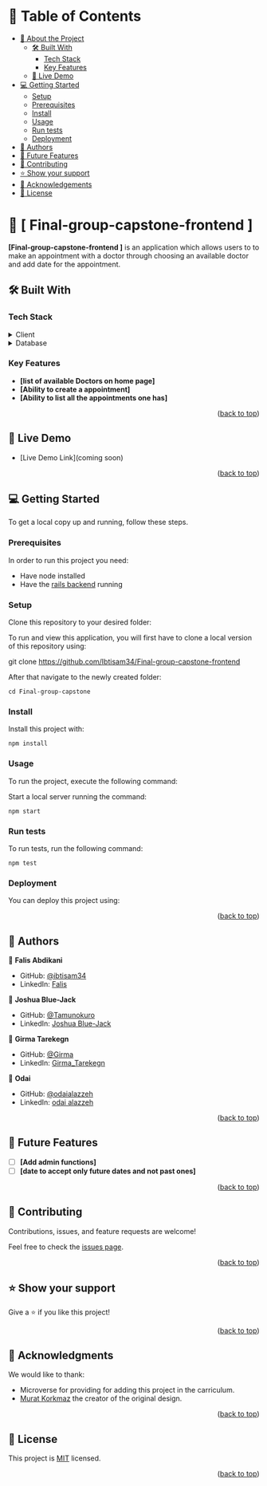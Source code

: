 <a name="readme-top"></a>

# 📗 Table of Contents

- [📖 About the Project](#about-project)
  - [🛠 Built With](#built-with)
    - [Tech Stack](#tech-stack)
    - [Key Features](#key-features)
  - [🚀 Live Demo](#live-demo)
- [💻 Getting Started](#getting-started)
  - [Setup](#setup)
  - [Prerequisites](#prerequisites)
  - [Install](#install)
  - [Usage](#usage)
  - [Run tests](#run-tests)
  - [Deployment](#triangular_flag_on_post-deployment)
- [👥 Authors](#authors)
- [🔭 Future Features](#future-features)
- [🤝 Contributing](#contributing)
- [⭐️ Show your support](#support)
- [🙏 Acknowledgements](#acknowledgements)
- [📝 License](#license)

<!-- PROJECT DESCRIPTION -->

# 📖 [ Final-group-capstone-frontend ] <a name="about-project"></a>

**[Final-group-capstone-frontend ]** is an application which allows users to to make an appointment with a doctor through choosing an available doctor and add date for the appointment.

## 🛠 Built With <a name="built-with"></a>

### Tech Stack <a name="tech-stack"></a>
<details>
  <summary>Client</summary>
  <ul>
    <li><a href="https://reactjs.org/">React.js</a></li>
    <li><a href="https://redux.js.org/">Redux</a></li>
    <li><a href="https://react-bootstrap.github.io/">React Bootstrap</a></li>
  </ul>
</details>

<details>
<summary>Database</summary>
  <ul>
    <li><a href="https://www.postgresql.org/">PostgreSQL</a></li>
  </ul>
</details>

<!-- Features -->

### Key Features <a name="key-features"></a>
- **[list of available Doctors on home page]**
- **[Ability to create a appointment]**
- **[Ability to list all the appointments one has]**

<p align="right">(<a href="#readme-top">back to top</a>)</p>

<!-- LIVE DEMO -->

## 🚀 Live Demo <a name="live-demo"></a>
- [Live Demo Link](coming soon)

<p align="right">(<a href="#readme-top">back to top</a>)</p>

<!-- GETTING STARTED -->

## 💻 Getting Started <a name="getting-started"></a>
To get a local copy up and running, follow these steps.

### Prerequisites

In order to run this project you need:

- Have node installed
- Have the [rails backend](https://github.com/Ibtisam34/Final-group-capstone.git) running

### Setup

Clone this repository to your desired folder:

To run and view this application, you will first have to clone a local version of this repository using:

git clone https://github.com/Ibtisam34/Final-group-capstone-frontend

After that navigate to the newly created folder:

`cd Final-group-capstone`

### Install

Install this project with:

 `npm install`

### Usage

To run the project, execute the following command:

Start a local server running the command:

`npm start`


### Run tests

To run tests, run the following command:

`npm test`

### Deployment

You can deploy this project using:


<p align="right">(<a href="#readme-top">back to top</a>)</p>

<!-- AUTHORS -->

## 👥 Authors <a name="authors"></a>


👤 **Falis Abdikani**

- GitHub: [@ibtisam34](https://github.com/ibtisam34)
- LinkedIn: [Falis](https://linkedin.com/in/falis-abdikani/)

👤 **Joshua Blue-Jack**

- GitHub: [@Tamunokuro](https://github.com/Tamunokuro)
- LinkedIn: [Joshua Blue-Jack](https://linkedin.com/in/joshua-blue-jack/)

👤 **Girma Tarekegn**

- GitHub: [@Girma](https://github.com/grima336)
- LinkedIn: [Girma_Tarekegn](https://linkedin.com/in/girma-tarekegn/)

👤 **Odai**

- GitHub: [@odaialazzeh](https://github.com/odaialazzeh)
- LinkedIn: [odai alazzeh](https://github.com/odaialazzeh)


<p align="right">(<a href="#readme-top">back to top</a>)</p>

<!-- FUTURE FEATURES -->

## 🔭 Future Features <a name="future-features"></a>
- [ ] **[Add admin functions]**
- [ ] **[date to accept only future dates and not past ones]**

<p align="right">(<a href="#readme-top">back to top</a>)</p>

<!-- CONTRIBUTING -->

## 🤝 Contributing <a name="contributing"></a>

Contributions, issues, and feature requests are welcome!

Feel free to check the [issues page](https://github.com/Ibtisam34/Final-group-capstone-frontend/issues).

<p align="right">(<a href="#readme-top">back to top</a>)</p>

<!-- SUPPORT -->

## ⭐️ Show your support <a name="support"></a>
Give a ⭐️ if you like this project!

<p align="right">(<a href="#readme-top">back to top</a>)</p>

<!-- ACKNOWLEDGEMENTS -->

## 🙏 Acknowledgments <a name="acknowledgements"></a>
We would like to thank:
- Microverse for providing for adding this project in the carriculum.
- [Murat Korkmaz](https://www.behance.net/gallery/26425031/Vespa-Responsive-Redesign) the creator of the original design.

<p align="right">(<a href="#readme-top">back to top</a>)</p>

<!-- LICENSE -->

## 📝 License <a name="license"></a>

This project is [MIT](./LICENSE) licensed.

<p align="right">(<a href="#readme-top">back to top</a>)</p

